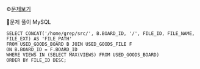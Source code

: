 ⚙[문제보기](https://school.programmers.co.kr/learn/courses/30/lessons/164671)



🔎문제 풀이
MySQL
```MySQL
SELECT CONCAT('/home/grep/src/', B.BOARD_ID, '/', FILE_ID, FILE_NAME, FILE_EXT) AS 'FILE_PATH'
FROM USED_GOODS_BOARD B JOIN USED_GOODS_FILE F 
ON B.BOARD_ID = F.BOARD_ID
WHERE VIEWS IN (SELECT MAX(VIEWS) FROM USED_GOODS_BOARD)
ORDER BY FILE_ID DESC;
```